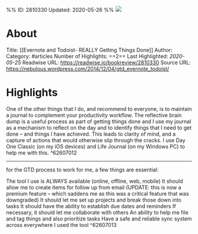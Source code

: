 %%
ID: 2810330
Updated: 2020-05-26
%%
![](https://readwise-assets.s3.amazonaws.com/static/images/article3.5c705a01b476.png)

# About
Title: [[Evernote and Todoist- REALLY Getting Things Done]]
Author: 
Category: #articles
Number of Highlights: ==2==
Last Highlighted: *2020-05-25*
Readwise URL: https://readwise.io/bookreview/2810330
Source URL: https://nebulous.wordpress.com/2014/12/04/gtd_evernote_todoist/


# Highlights 
One of the other things that I do, and recommend to everyone, is to maintain a journal to complement your productivity workflow. The reflective brain dump is a useful process as part of getting things done and I use my journal as a mechanism to reflect on the day and to identify things that I need to get done – and things I have achieved. This leads to clarity of mind, and a capture of actions that would otherwise slip through the cracks. I use Day One Classic (on my iOS devices) and Life Journal (on my Windows PC) to help me with this.  ^62607012

---

for the GTD process to work for me, a few things are essential:

The tool I use is ALWAYS available (online, offline, web, mobile)
It should allow me to create items for follow up from email (UPDATE: this is now a premium feature – which saddens me as this was a critical feature that was downgraded)
It should let me set up projects and break those down into tasks
It should have the ability to establish due dates and reminders
If necessary, it should let me collaborate with others
An ability to help me file and tag things and also prioritize tasks
Have a safe and reliable sync system across everywhere I used the tool  ^62607013

